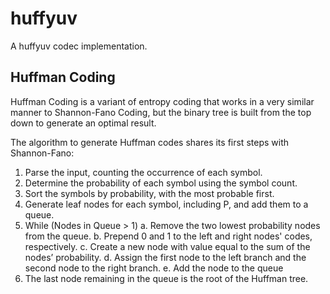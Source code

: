 # huffyuv #

A huffyuv codec implementation.

## Huffman Coding ##

Huffman Coding is a variant of entropy coding that works in a very similar manner to Shannon-Fano Coding, but the binary tree is built from the top down to generate an optimal result.

The algorithm to generate Huffman codes shares its first steps with Shannon-Fano:

1. Parse the input, counting the occurrence of each symbol.
2. Determine the probability of each symbol using the symbol count.
3. Sort the symbols by probability, with the most probable first.
4. Generate leaf nodes for each symbol, including P, and add them to a queue.
5. While (Nodes in Queue > 1)
    a. Remove the two lowest probability nodes from the queue.
    b. Prepend 0 and 1 to the left and right nodes' codes, respectively.
    c. Create a new node with value equal to the sum of the nodes’ probability.
    d. Assign the first node to the left branch and the second node to the right branch.
    e. Add the node to the queue
6. The last node remaining in the queue is the root of the Huffman tree.
